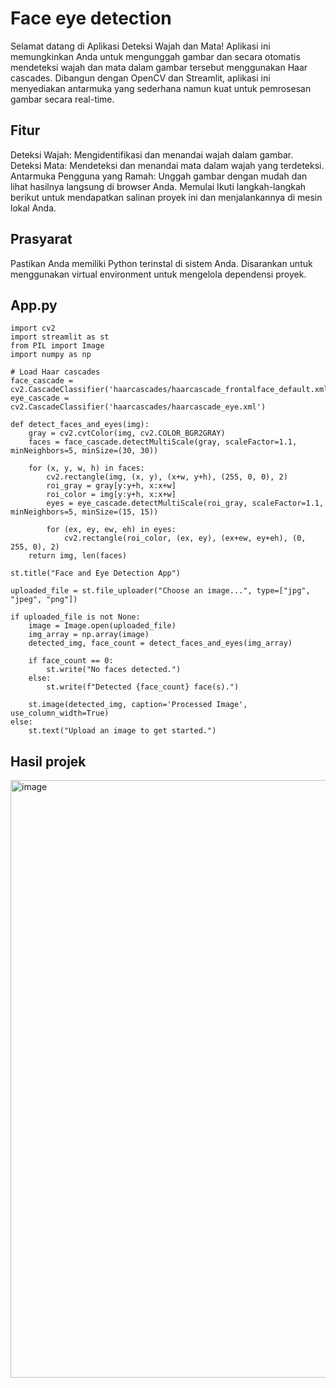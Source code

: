 # Face eye detection

Selamat datang di Aplikasi Deteksi Wajah dan Mata! Aplikasi ini memungkinkan Anda untuk mengunggah gambar dan secara otomatis mendeteksi wajah dan mata dalam gambar tersebut menggunakan Haar cascades. Dibangun dengan OpenCV dan Streamlit, aplikasi ini menyediakan antarmuka yang sederhana namun kuat untuk pemrosesan gambar secara real-time.

## Fitur

Deteksi Wajah: Mengidentifikasi dan menandai wajah dalam gambar.
Deteksi Mata: Mendeteksi dan menandai mata dalam wajah yang terdeteksi.
Antarmuka Pengguna yang Ramah: Unggah gambar dengan mudah dan lihat hasilnya langsung di browser Anda.
Memulai
Ikuti langkah-langkah berikut untuk mendapatkan salinan proyek ini dan menjalankannya di mesin lokal Anda.

## Prasyarat

Pastikan Anda memiliki Python terinstal di sistem Anda. Disarankan untuk menggunakan virtual environment untuk mengelola dependensi proyek.

## App.py

```
import cv2
import streamlit as st
from PIL import Image
import numpy as np

# Load Haar cascades
face_cascade = cv2.CascadeClassifier('haarcascades/haarcascade_frontalface_default.xml')
eye_cascade = cv2.CascadeClassifier('haarcascades/haarcascade_eye.xml')

def detect_faces_and_eyes(img):
    gray = cv2.cvtColor(img, cv2.COLOR_BGR2GRAY)
    faces = face_cascade.detectMultiScale(gray, scaleFactor=1.1, minNeighbors=5, minSize=(30, 30))

    for (x, y, w, h) in faces:
        cv2.rectangle(img, (x, y), (x+w, y+h), (255, 0, 0), 2)
        roi_gray = gray[y:y+h, x:x+w]
        roi_color = img[y:y+h, x:x+w]
        eyes = eye_cascade.detectMultiScale(roi_gray, scaleFactor=1.1, minNeighbors=5, minSize=(15, 15))

        for (ex, ey, ew, eh) in eyes:
            cv2.rectangle(roi_color, (ex, ey), (ex+ew, ey+eh), (0, 255, 0), 2)
    return img, len(faces)

st.title("Face and Eye Detection App")

uploaded_file = st.file_uploader("Choose an image...", type=["jpg", "jpeg", "png"])

if uploaded_file is not None:
    image = Image.open(uploaded_file)
    img_array = np.array(image)
    detected_img, face_count = detect_faces_and_eyes(img_array)

    if face_count == 0:
        st.write("No faces detected.")
    else:
        st.write(f"Detected {face_count} face(s).")

    st.image(detected_img, caption='Processed Image', use_column_width=True)
else:
    st.text("Upload an image to get started.")
```

## Hasil projek

<img width="956" alt="image" src="https://github/hafizalkariem/project-akhir-pengolahan-citra-digital/UTS/screenshoot/Screenshot (27).png">
